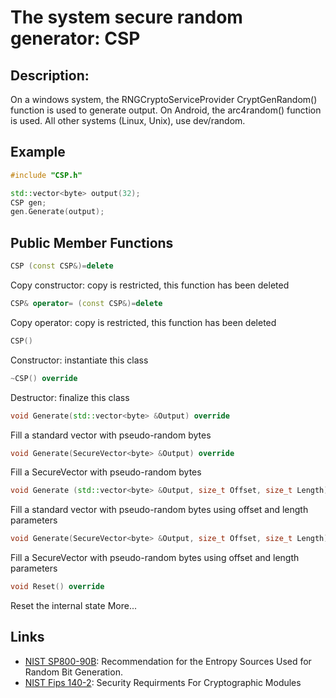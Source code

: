 # The system secure random generator: CSP

## Description:
On a windows system, the RNGCryptoServiceProvider CryptGenRandom() function is used to generate output. On Android, the arc4random() function is used. All other systems (Linux, Unix), use dev/random.

## Example
```cpp
#include "CSP.h"

std::vector<byte> output(32);
CSP gen;
gen.Generate(output);
```
       
## Public Member Functions
```cpp
CSP (const CSP&)=delete
```
Copy constructor: copy is restricted, this function has been deleted

```cpp
CSP& operator= (const CSP&)=delete
```
Copy operator: copy is restricted, this function has been deleted
 
```cpp
CSP()
```
Constructor: instantiate this class
 
```cpp
~CSP() override
```
Destructor: finalize this class

```cpp
void Generate(std::vector<byte> &Output) override
```
Fill a standard vector with pseudo-random bytes

```cpp
void Generate(SecureVector<byte> &Output) override
```
Fill a SecureVector with pseudo-random bytes

```cpp
void Generate (std::vector<byte> &Output, size_t Offset, size_t Length) override
```

Fill a standard vector with pseudo-random bytes using offset and length parameters

```cpp
void Generate(SecureVector<byte> &Output, size_t Offset, size_t Length) override
```
Fill a SecureVector with pseudo-random bytes using offset and length parameters

```cpp
void Reset() override
```
Reset the internal state More...

## Links
* [NIST SP800-90B](http://csrc.nist.gov/publications/drafts/800-90/draft-sp800-90b.pdf): Recommendation for the Entropy Sources Used for Random Bit Generation.
* [NIST Fips 140-2](http://csrc.nist.gov/publications/fips/fips140-2/fips1402.pdf): Security Requirments For Cryptographic Modules
   
